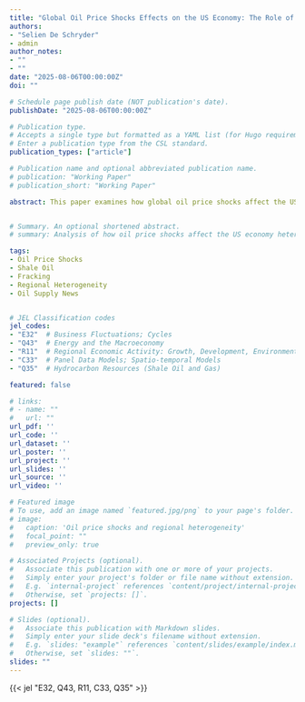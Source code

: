 ```yaml
---
title: "Global Oil Price Shocks Effects on the US Economy: The Role of Cross-State Heterogeneity in Shale Oil Production Levels"
authors:
- "Selien De Schryder"
- admin
author_notes:
- ""
- ""
date: "2025-08-06T00:00:00Z"
doi: ""

# Schedule page publish date (NOT publication's date).
publishDate: "2025-08-06T00:00:00Z"

# Publication type.
# Accepts a single type but formatted as a YAML list (for Hugo requirements).
# Enter a publication type from the CSL standard.
publication_types: ["article"]

# Publication name and optional abbreviated publication name.
# publication: "Working Paper"
# publication_short: "Working Paper"

abstract: This paper examines how global oil price shocks affect the US economy, focusing on heterogeneity driven by state-level shale oil production. Using an LP-IV model on state-level data (2005-2023) and an oil supply news shock, we assess impacts on economic conditions and unemployment. Our very preliminary results suggest a positive oil supply news shock negatively impacts aggregate US economic conditions and employment. While conventional oil production levels show little difference in state responses, we observe some heterogeneity based on shale production, where these negative effects appear more muted. This research highlights the importance of regional factors in assessing oil market dynamics, though further validation is essential.


# Summary. An optional shortened abstract.
# summary: Analysis of how oil price shocks affect the US economy heterogeneously based on cross-state differences in shale oil production.

tags:
- Oil Price Shocks
- Shale Oil
- Fracking
- Regional Heterogeneity
- Oil Supply News


# JEL Classification codes
jel_codes:
- "E32"  # Business Fluctuations; Cycles
- "Q43"  # Energy and the Macroeconomy
- "R11"  # Regional Economic Activity: Growth, Development, Environmental Issues, and Changes
- "C33"  # Panel Data Models; Spatio-temporal Models
- "Q35"  # Hydrocarbon Resources (Shale Oil and Gas)

featured: false

# links:
# - name: ""
#   url: ""
url_pdf: ''
url_code: ''
url_dataset: ''
url_poster: ''
url_project: ''
url_slides: ''
url_source: ''
url_video: ''

# Featured image
# To use, add an image named `featured.jpg/png` to your page's folder. 
# image:
#   caption: 'Oil price shocks and regional heterogeneity'
#   focal_point: ""
#   preview_only: true

# Associated Projects (optional).
#   Associate this publication with one or more of your projects.
#   Simply enter your project's folder or file name without extension.
#   E.g. `internal-project` references `content/project/internal-project/index.md`.
#   Otherwise, set `projects: []`.
projects: []

# Slides (optional).
#   Associate this publication with Markdown slides.
#   Simply enter your slide deck's filename without extension.
#   E.g. `slides: "example"` references `content/slides/example/index.md`.
#   Otherwise, set `slides: ""`.
slides: ""
---
```


{{< jel "E32, Q43, R11, C33, Q35" >}}

